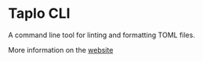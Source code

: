 # Taplo CLI

A command line tool for linting and formatting TOML files.

More information on the [website](https://taplo.tamasfe.dev/cli/introduction.html)
